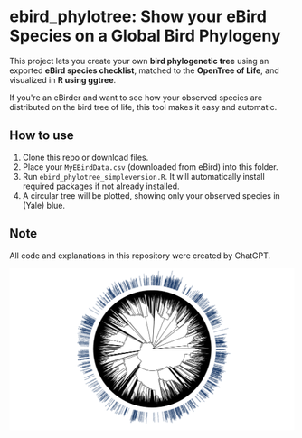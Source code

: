 # ebird_phylotree: Show your eBird Species on a Global Bird Phylogeny

This project lets you create your own **bird phylogenetic tree** using an exported **eBird species checklist**, matched to the **OpenTree of Life**, and visualized in **R using ggtree**.

If you're an eBirder and want to see how your observed species are distributed on the bird tree of life, this tool makes it easy and automatic.

## How to use

1. Clone this repo or download files.
2. Place your `MyEBirdData.csv` (downloaded from eBird) into this folder.
3. Run `ebird_phylotree_simpleversion.R`. It will automatically install required packages if not already installed.
4. A circular tree will be plotted, showing only your observed species in (Yale) blue.

## Note

All code and explanations in this repository were created by ChatGPT.

![Phylogenetic tree example](tree.jpg)
